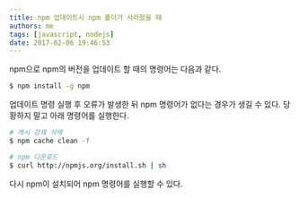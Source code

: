 ```yaml
---
title: npm 업데이트시 npm 폴더가 사라졌을 때
authors: me
tags: [javascript, nodejs]
date: 2017-02-06 19:46:53
---
```


npm으로 npm의 버전을 업데이트 할 때의 명령어는 다음과 같다.

```bash
$ npm install -g npm
```

업데이트 명령 실행 후 오류가 발생한 뒤 npm 명령어가 없다는 경우가 생길 수 있다.
당황하지 말고 아래 명령어를 실행한다.

```bash
# 캐시 강제 삭제
$ npm cache clean -f

# npm 다운로드
$ curl http://npmjs.org/install.sh | sh
```

다시 npm이 설치되어 npm 명령어를 실행할 수 있다.
